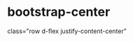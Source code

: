 # bootstrap-center

<!--Grid row-->
<div class="row d-flex justify-content-center">

class="row d-flex justify-content-center"
